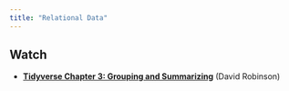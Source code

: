 ```yaml
---
title: "Relational Data"
---
```


## Watch

- **[Tidyverse Chapter 3: Grouping and Summarizing](https://www.datacamp.com/courses/introduction-to-the-tidyverse)** (David Robinson)
